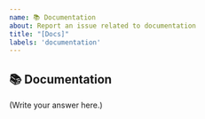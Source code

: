 ```yaml
---
name: 📚 Documentation
about: Report an issue related to documentation
title: "[Docs]"
labels: 'documentation'
---
```


## 📚 Documentation

<!--
    Did you find a mistake in the Leo documentation?
    Is there documentation about Leo that's missing?
-->

(Write your answer here.)
